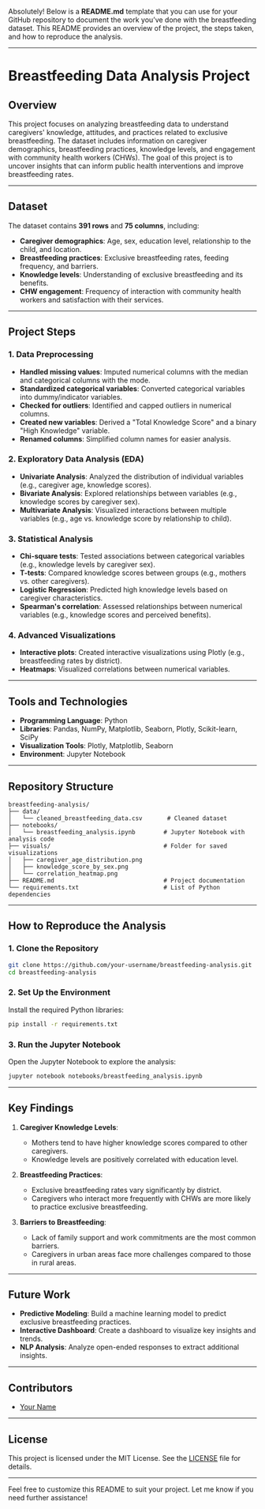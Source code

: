 Absolutely! Below is a **README.md** template that you can use for your GitHub repository to document the work you’ve done with the breastfeeding dataset. This README provides an overview of the project, the steps taken, and how to reproduce the analysis.

---

# Breastfeeding Data Analysis Project

## Overview
This project focuses on analyzing breastfeeding data to understand caregivers' knowledge, attitudes, and practices related to exclusive breastfeeding. The dataset includes information on caregiver demographics, breastfeeding practices, knowledge levels, and engagement with community health workers (CHWs). The goal of this project is to uncover insights that can inform public health interventions and improve breastfeeding rates.

---

## Dataset
The dataset contains **391 rows** and **75 columns**, including:
- **Caregiver demographics**: Age, sex, education level, relationship to the child, and location.
- **Breastfeeding practices**: Exclusive breastfeeding rates, feeding frequency, and barriers.
- **Knowledge levels**: Understanding of exclusive breastfeeding and its benefits.
- **CHW engagement**: Frequency of interaction with community health workers and satisfaction with their services.

---

## Project Steps

### 1. Data Preprocessing
- **Handled missing values**: Imputed numerical columns with the median and categorical columns with the mode.
- **Standardized categorical variables**: Converted categorical variables into dummy/indicator variables.
- **Checked for outliers**: Identified and capped outliers in numerical columns.
- **Created new variables**: Derived a "Total Knowledge Score" and a binary "High Knowledge" variable.
- **Renamed columns**: Simplified column names for easier analysis.

### 2. Exploratory Data Analysis (EDA)
- **Univariate Analysis**: Analyzed the distribution of individual variables (e.g., caregiver age, knowledge scores).
- **Bivariate Analysis**: Explored relationships between variables (e.g., knowledge scores by caregiver sex).
- **Multivariate Analysis**: Visualized interactions between multiple variables (e.g., age vs. knowledge score by relationship to child).

### 3. Statistical Analysis
- **Chi-square tests**: Tested associations between categorical variables (e.g., knowledge levels by caregiver sex).
- **T-tests**: Compared knowledge scores between groups (e.g., mothers vs. other caregivers).
- **Logistic Regression**: Predicted high knowledge levels based on caregiver characteristics.
- **Spearman's correlation**: Assessed relationships between numerical variables (e.g., knowledge scores and perceived benefits).

### 4. Advanced Visualizations
- **Interactive plots**: Created interactive visualizations using Plotly (e.g., breastfeeding rates by district).
- **Heatmaps**: Visualized correlations between numerical variables.

---

## Tools and Technologies
- **Programming Language**: Python
- **Libraries**: Pandas, NumPy, Matplotlib, Seaborn, Plotly, Scikit-learn, SciPy
- **Visualization Tools**: Plotly, Matplotlib, Seaborn
- **Environment**: Jupyter Notebook

---

## Repository Structure
```
breastfeeding-analysis/
├── data/
│   └── cleaned_breastfeeding_data.csv       # Cleaned dataset
├── notebooks/
│   └── breastfeeding_analysis.ipynb        # Jupyter Notebook with analysis code
├── visuals/                                # Folder for saved visualizations
│   ├── caregiver_age_distribution.png
│   ├── knowledge_score_by_sex.png
│   └── correlation_heatmap.png
├── README.md                               # Project documentation
└── requirements.txt                        # List of Python dependencies
```

---

## How to Reproduce the Analysis

### 1. Clone the Repository
```bash
git clone https://github.com/your-username/breastfeeding-analysis.git
cd breastfeeding-analysis
```

### 2. Set Up the Environment
Install the required Python libraries:
```bash
pip install -r requirements.txt
```

### 3. Run the Jupyter Notebook
Open the Jupyter Notebook to explore the analysis:
```bash
jupyter notebook notebooks/breastfeeding_analysis.ipynb
```

---

## Key Findings
1. **Caregiver Knowledge Levels**:
   - Mothers tend to have higher knowledge scores compared to other caregivers.
   - Knowledge levels are positively correlated with education level.

2. **Breastfeeding Practices**:
   - Exclusive breastfeeding rates vary significantly by district.
   - Caregivers who interact more frequently with CHWs are more likely to practice exclusive breastfeeding.

3. **Barriers to Breastfeeding**:
   - Lack of family support and work commitments are the most common barriers.
   - Caregivers in urban areas face more challenges compared to those in rural areas.

---

## Future Work
- **Predictive Modeling**: Build a machine learning model to predict exclusive breastfeeding practices.
- **Interactive Dashboard**: Create a dashboard to visualize key insights and trends.
- **NLP Analysis**: Analyze open-ended responses to extract additional insights.

---

## Contributors
- [Your Name](https://github.com/your-username)

---

## License
This project is licensed under the MIT License. See the [LICENSE](LICENSE) file for details.

---

Feel free to customize this README to suit your project. Let me know if you need further assistance!
